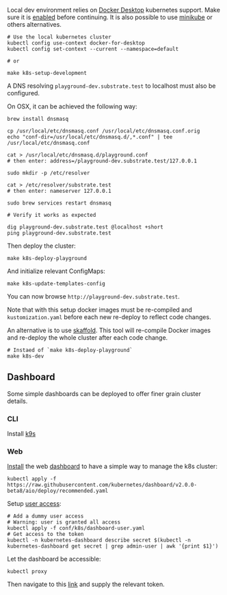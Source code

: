 Local dev environment relies on [Docker Desktop](https://www.docker.com/products/docker-desktop) kubernetes support. Make sure it is [enabled](https://docs.docker.com/docker-for-mac/#kubernetes) before continuing.
It is also possible to use [minikube](https://minikube.sigs.k8s.io/) or others alternatives.

```shell
# Use the local kubernetes cluster
kubectl config use-context docker-for-desktop
kubectl config set-context --current --namespace=default

# or

make k8s-setup-development
```

A DNS resolving `playground-dev.substrate.test` to localhost must also be configured.

On OSX, it can be achieved the following way:

```shell
brew install dnsmasq

cp /usr/local/etc/dnsmasq.conf /usr/local/etc/dnsmasq.conf.orig
echo "conf-dir=/usr/local/etc/dnsmasq.d/,*.conf" | tee /usr/local/etc/dnsmasq.conf

cat > /usr/local/etc/dnsmasq.d/playground.conf
# then enter: address=/playground-dev.substrate.test/127.0.0.1

sudo mkdir -p /etc/resolver 

cat > /etc/resolver/substrate.test
# then enter: nameserver 127.0.0.1

sudo brew services restart dnsmasq

# Verify it works as expected

dig playground-dev.substrate.test @localhost +short
ping playground-dev.substrate.test
```

Then deploy the cluster:

```shell
make k8s-deploy-playground
```

And initialize relevant ConfigMaps:

```shell
make k8s-update-templates-config
```

You can now browse `http://playground-dev.substrate.test`.

Note that with this setup docker images must be re-compiled and `kustomization.yaml` before each new re-deploy to reflect code changes.

An alternative is to use [skaffold](https://skaffold.dev/). This tool will re-compile Docker images and re-deploy the whole cluster after each code change.

```shell
# Instaed of `make k8s-deploy-playground`
make k8s-dev
```

## Dashboard

Some simple dashboards can be deployed to offer finer grain cluster details.

### CLI

Install [k9s](https://github.com/derailed/k9s)

### Web

[Install](https://kubernetes.io/docs/tasks/access-application-cluster/web-ui-dashboard/) the web [dashboard](https://github.com/kubernetes/dashboard/) to have a simple way to manage the k8s cluster:

```shell
kubectl apply -f https://raw.githubusercontent.com/kubernetes/dashboard/v2.0.0-beta8/aio/deploy/recommended.yaml
```

Setup [user access](https://github.com/kubernetes/dashboard/blob/master/docs/user/access-control/creating-sample-user.md):

```shell
# Add a dummy user access
# Warning: user is granted all access
kubectl apply -f conf/k8s/dashboard-user.yaml
# Get access to the token
kubectl -n kubernetes-dashboard describe secret $(kubectl -n kubernetes-dashboard get secret | grep admin-user | awk '{print $1}')
```

Let the dashboard be accessible:

```shell
kubectl proxy
```

Then navigate to this [link](http://localhost:8001/api/v1/namespaces/kubernetes-dashboard/services/https:kubernetes-dashboard:/proxy/#/login) and supply the relevant token.
